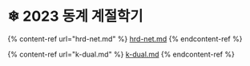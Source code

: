 # ❄ 2023 동계 계절학기

{% content-ref url="hrd-net.md" %}
[hrd-net.md](hrd-net.md)
{% endcontent-ref %}

{% content-ref url="k-dual.md" %}
[k-dual.md](k-dual.md)
{% endcontent-ref %}
